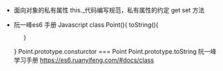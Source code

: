 - 面向对象的私有属性
this._代码编写规范，私有属性的约定
get set 方法
- 阮一峰es6 手册
     Javascript
     class Point(){
         toString(){

         }
     }
     Point.prototype.consturctor === Point
     Point.prototype.toString
   阮一峰学习手册   https://es6.ruanyifeng.com/#docs/class